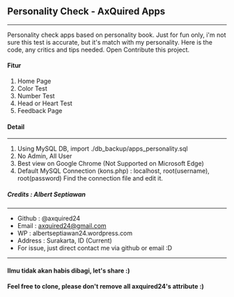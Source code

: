 ## Personality Check - AxQuired Apps
-------------
Personality check apps based on personality book. Just for fun only, i'm not sure this test is accurate, but it's match with my personality. Here is the code, any critics and tips needed. Open Contribute this project.

#### Fitur
1. Home Page
2. Color Test
3. Number Test
4. Head or Heart Test
5. Feedback Page

#### Detail
------
1. Using MySQL DB, import ./db_backup/apps_personality.sql
2. No Admin, All User
3. Best view on Google Chrome (Not Supported on Microsoft Edge)
4. Default MySQL Connection (kons.php) : localhost, root(username), root(password) Find the connection file and edit it.

##### Credits : Albert Septiawan
---------
* Github 	: @axquired24
* Email 	: axquired24@gmail.com
* WP 		: albertseptiawan24.wordpress.com
* Address 	: Surakarta, ID (Current)
* For issue, just direct contact me via github or email :D
-------- 
#### Ilmu tidak akan habis dibagi, let's share :)
#### Feel free to clone, please don't remove all axquired24's attribute :)